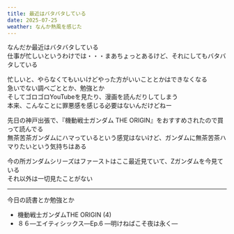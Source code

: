 ```yaml
---
title: 最近はバタバタしている
date: 2025-07-25
weather: なんか熱風を感じた
---
```

なんだか最近はバタバタしている  
仕事が忙しいというわけでは・・・まあちょっとあるけど、それにしてもバタバタしている

忙しいと、やらなくてもいいけどやった方がいいこととかはできなくなる  
急いでない調べごととか、勉強とか  
そしてゴロゴロYouTubeを見たり、漫画を読んだりしてしまう  
本来、こんなことに罪悪感を感じる必要はないんだけどねー

先日の神戸出張で、『機動戦士ガンダム THE ORIGIN』をおすすめされたので買って読んでる  
無茶苦茶ガンダムにハマっているという感覚はないけど、ガンダムに無茶苦茶ハマりたいという気持ちはある

今の所ガンダムシリーズはファーストはここ最近見ていて、Zガンダムを今見ている  
それ以外は一切見たことがない

---

今日の読書とか勉強とか
- 機動戦士ガンダムTHE ORIGIN (4)
- ８６―エイティシックス―Ep.6 ―明けねばこそ夜は永く―
